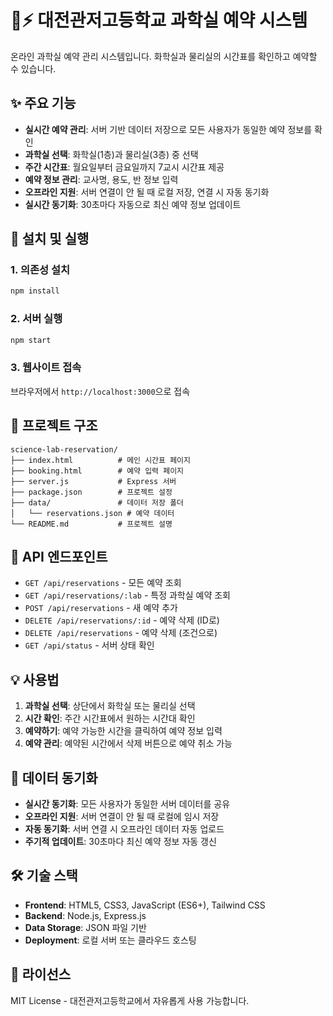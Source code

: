 # 🧪⚡ 대전관저고등학교 과학실 예약 시스템

온라인 과학실 예약 관리 시스템입니다. 화학실과 물리실의 시간표를 확인하고 예약할 수 있습니다.

## ✨ 주요 기능

- **실시간 예약 관리**: 서버 기반 데이터 저장으로 모든 사용자가 동일한 예약 정보를 확인
- **과학실 선택**: 화학실(1층)과 물리실(3층) 중 선택
- **주간 시간표**: 월요일부터 금요일까지 7교시 시간표 제공
- **예약 정보 관리**: 교사명, 용도, 반 정보 입력
- **오프라인 지원**: 서버 연결이 안 될 때 로컬 저장, 연결 시 자동 동기화
- **실시간 동기화**: 30초마다 자동으로 최신 예약 정보 업데이트

## 🚀 설치 및 실행

### 1. 의존성 설치
```bash
npm install
```

### 2. 서버 실행
```bash
npm start
```

### 3. 웹사이트 접속
브라우저에서 `http://localhost:3000`으로 접속

## 📁 프로젝트 구조

```
science-lab-reservation/
├── index.html          # 메인 시간표 페이지
├── booking.html        # 예약 입력 페이지
├── server.js           # Express 서버
├── package.json        # 프로젝트 설정
├── data/               # 데이터 저장 폴더
│   └── reservations.json # 예약 데이터
└── README.md           # 프로젝트 설명
```

## 🔧 API 엔드포인트

- `GET /api/reservations` - 모든 예약 조회
- `GET /api/reservations/:lab` - 특정 과학실 예약 조회
- `POST /api/reservations` - 새 예약 추가
- `DELETE /api/reservations/:id` - 예약 삭제 (ID로)
- `DELETE /api/reservations` - 예약 삭제 (조건으로)
- `GET /api/status` - 서버 상태 확인

## 💡 사용법

1. **과학실 선택**: 상단에서 화학실 또는 물리실 선택
2. **시간 확인**: 주간 시간표에서 원하는 시간대 확인
3. **예약하기**: 예약 가능한 시간을 클릭하여 예약 정보 입력
4. **예약 관리**: 예약된 시간에서 삭제 버튼으로 예약 취소 가능

## 🔄 데이터 동기화

- **실시간 동기화**: 모든 사용자가 동일한 서버 데이터를 공유
- **오프라인 지원**: 서버 연결이 안 될 때 로컬에 임시 저장
- **자동 동기화**: 서버 연결 시 오프라인 데이터 자동 업로드
- **주기적 업데이트**: 30초마다 최신 예약 정보 자동 갱신

## 🛠️ 기술 스택

- **Frontend**: HTML5, CSS3, JavaScript (ES6+), Tailwind CSS
- **Backend**: Node.js, Express.js
- **Data Storage**: JSON 파일 기반
- **Deployment**: 로컬 서버 또는 클라우드 호스팅

## 📝 라이선스

MIT License - 대전관저고등학교에서 자유롭게 사용 가능합니다.